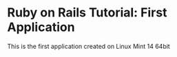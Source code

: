 # Ruby on Rails Tutorial: First Application

This is the first application created on Linux Mint 14 64bit
